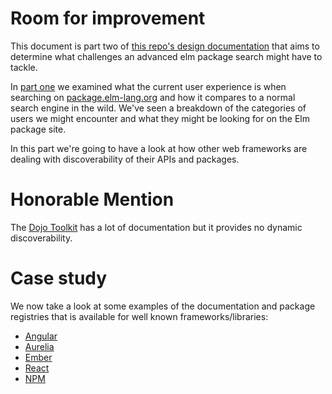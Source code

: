 # Room for improvement
This document is part two of [this repo's design documentation](../README.md)
that aims to determine what challenges an advanced elm package search might
have to tackle. 

In [part one](01-status-quo.md) we examined what the current user experience is
when searching on [package.elm-lang.org](package.elm-lang.org) and how it compares
to a normal search engine in the wild. We've seen a breakdown of the categories
of users we might encounter and what they might be looking for on the Elm package
site.

In this part we're going to have a look at how other web frameworks are dealing 
with discoverability of their APIs and packages. 

# Honorable Mention
The [Dojo Toolkit](https://dojotoolkit.org/documentation/) has a lot of 
documentation but it provides no dynamic discoverability.

# Case study
We now take a look at some examples of the documentation and package registries
that is available for well known frameworks/libraries:

* [Angular](https://angular.io/docs)
* [Aurelia](http://aurelia.io/hub.html)
* [Ember](https://www.emberjs.com/learn/)
* [React](https://facebook.github.io/react/docs/hello-world.html)
* [NPM](https://www.npmjs.com/)
